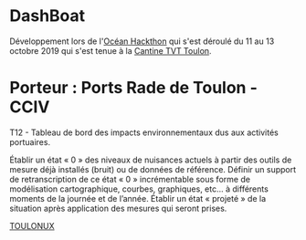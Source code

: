 # DashBoat 

Développement lors de l'[Océan Hackthon](https://www.campus-mondial-de-la-mer.fr/Ocean-Hackathon-2739-0-0-0.html) qui s'est déroulé du 11 au 13 octobre 2019 qui s'est tenue à la [Cantine TVT Toulon](http://www.tvt.fr/Vous-informer/Agenda/La-Cantine-by-TVT/Ocean-Hackathon-4-48h-pour-decoder-la-mer).

# Porteur : Ports Rade de Toulon - CCIV
T12 - Tableau de bord des impacts environnementaux dus aux activités portuaires.

Établir un état « 0 » des niveaux de nuisances actuels à partir des outils de mesure déjà installés (bruit) ou de données de référence. Définir un support de retranscription de ce état « 0 » incrémentable sous forme de modélisation cartographique, courbes, graphiques, etc... à différents moments de la journée et de l’année.
Établir un état « projeté » de la situation après application des mesures qui seront prises. 

[TOULONUX](http://toulonux.org/)

